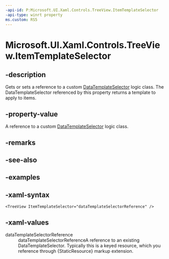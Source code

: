 ```yaml
---
-api-id: P:Microsoft.UI.Xaml.Controls.TreeView.ItemTemplateSelector
-api-type: winrt property
ms.custom: RS5
---
```

<!-- Property syntax.
public DataTemplateSelector ItemTemplateSelector { get;  set; }
-->

# Microsoft.UI.Xaml.Controls.TreeView.ItemTemplateSelector



## -description

Gets or sets a reference to a custom [DataTemplateSelector](/uwp/api/windows.ui.xaml.controls.datatemplateselector) logic class. The DataTemplateSelector referenced by this property returns a template to apply to items.



## -property-value

A reference to a custom [DataTemplateSelector](/uwp/api/windows.ui.xaml.controls.datatemplateselector) logic class.



## -remarks



## -see-also



## -examples



## -xaml-syntax

```xaml
<TreeView ItemTemplateSelector="dataTemplateSelectorReference" />
```



## -xaml-values
<dl><dt>dataTemplateSelectorReference</dt><dd>dataTemplateSelectorReferenceA reference to an existing DataTemplateSelector. Typically this is a keyed resource, which you reference through {StaticResource} markup extension.</dd>
</dl>



